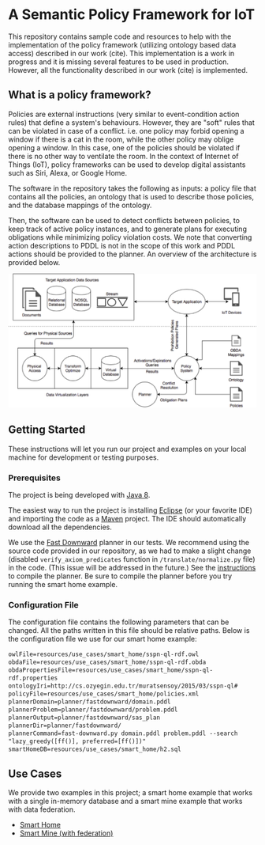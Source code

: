 # A Semantic Policy Framework for IoT

This repository contains sample code and resources to help with the implementation of the policy framework (utilizing ontology based data access) described in our work (cite). 
This implementation is a work in progress and it is missing several features to be used in production. However, all the functionality described in our work (cite) is implemented. 

## What is a policy framework?

Policies are external instructions (very similar to event-condition action rules) that define a system's behaviours. However, they are "soft" rules that can be violated in case of a conflict. i.e. one policy may forbid opening a window if there is a cat in the room, while the other policy may oblige opening a window. In this case, one of the policies should be violated if there is no other way to ventilate the room. In the context of Internet of Things (IoT), policy frameworks can be used to develop digital assistants such as Siri, Alexa, or Google Home.

The software in the repository takes the following as inputs: a policy file that contains all the policies, an ontology that is used to describe those policies, and the database mappings of the ontology. 

Then, the software can be used to detect conflicts between policies, to keep track of active policy instances, and to generate plans for executing obligations while minimizing policy violation costs. We note that converting action descriptions to PDDL is not in the scope of this work and PDDL actions should be provided to the planner. An overview of the architecture is provided below.

![](/resources/images/obda.png?raw=true)


## Getting Started

These instructions will let you run our project and examples on your local machine for development or testing purposes. 

### Prerequisites

The project is being developed with [Java 8](http://www.oracle.com/technetwork/java/javase/downloads/jdk8-downloads-2133151.html).

The easiest way to run the project is installing [Eclipse](https://www.eclipse.org/downloads/) (or your favorite IDE) and importing the code as a [Maven](https://maven.apache.org/install.html) project. The IDE should automatically download all the dependencies.

We use the [Fast Downward](http://fast-downward.org/) planner in our tests. We recommend using the source code provided in our repository, as we had to make a slight change (disabled `verify_axiom_predicates` function in `/translate/normalize.py` file) in the code. (This issue will be addressed in the future.) See the [instructions](http://www.fast-downward.org/ObtainingAndRunningFastDownward) to compile the planner. Be sure to compile the planner before you try running the smart home example.

### Configuration File

The configuration file contains the following parameters that can be changed. All the paths written in this file should be relative paths. Below is the configuration file we use for our smart home example: 

```
owlFile=resources/use_cases/smart_home/sspn-ql-rdf.owl
obdaFile=resources/use_cases/smart_home/sspn-ql-rdf.obda
obdaPropertiesFile=resources/use_cases/smart_home/sspn-ql-rdf.properties
ontologyIri=http://cs.ozyegin.edu.tr/muratsensoy/2015/03/sspn-ql#
policyFile=resources/use_cases/smart_home/policies.xml
plannerDomain=planner/fastdownward/domain.pddl
plannerProblem=planner/fastdownward/problem.pddl
plannerOutput=planner/fastdownward/sas_plan
plannerDir=planner/fastdownward/
plannerCommand=fast-downward.py domain.pddl problem.pddl --search "lazy_greedy([ff()], preferred=[ff()])"
smartHomeDB=resources/use_cases/smart_home/h2.sql
```

## Use Cases

We provide two examples in this project; a smart home example that works with a single in-memory database and a smart mine example that works with data federation. 

* [Smart Home](smart_home.md)
* [Smart Mine (with federation)](mine_federation.md)

